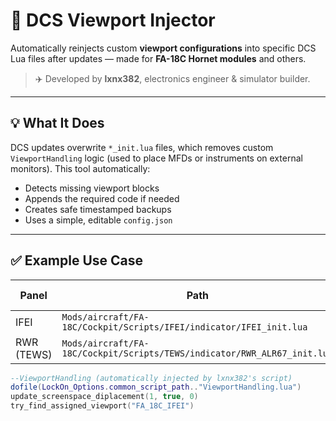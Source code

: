 # 🎯 DCS Viewport Injector

Automatically reinjects custom **viewport configurations** into specific DCS Lua files after updates — made for **FA-18C Hornet modules** and others.

> ✈️ Developed by **lxnx382**, electronics engineer & simulator builder.

---

## 💡 What It Does

DCS updates overwrite `*_init.lua` files, which removes custom `ViewportHandling` logic (used to place MFDs or instruments on external monitors). This tool automatically:

- Detects missing viewport blocks
- Appends the required code if needed
- Creates safe timestamped backups
- Uses a simple, editable `config.json`

---

## ✅ Example Use Case

| Panel     | Path                                                                 | Viewport Name    |
|-----------|----------------------------------------------------------------------|------------------|
| IFEI      | `Mods/aircraft/FA-18C/Cockpit/Scripts/IFEI/indicator/IFEI_init.lua` | `FA_18C_IFEI`    |
| RWR (TEWS)| `Mods/aircraft/FA-18C/Cockpit/Scripts/TEWS/indicator/RWR_ALR67_init.lua` | `FA_18C_RWR` |

```lua
--ViewportHandling (automatically injected by lxnx382's script)
dofile(LockOn_Options.common_script_path.."ViewportHandling.lua")
update_screenspace_diplacement(1, true, 0)
try_find_assigned_viewport("FA_18C_IFEI")
